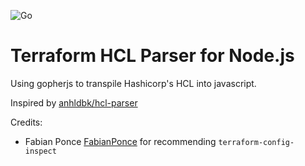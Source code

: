![Go](https://github.com/eu-evops/terraform-hcl-parser-node/workflows/Go/badge.svg)

# Terraform HCL Parser for Node.js

Using gopherjs to transpile Hashicorp's HCL into javascript.

Inspired by [anhldbk/hcl-parser](https://github.com/anhldbk/hcl-parser)

Credits:
* Fabian Ponce [FabianPonce](https://github.com/FabianPonce) for recommending `terraform-config-inspect`

